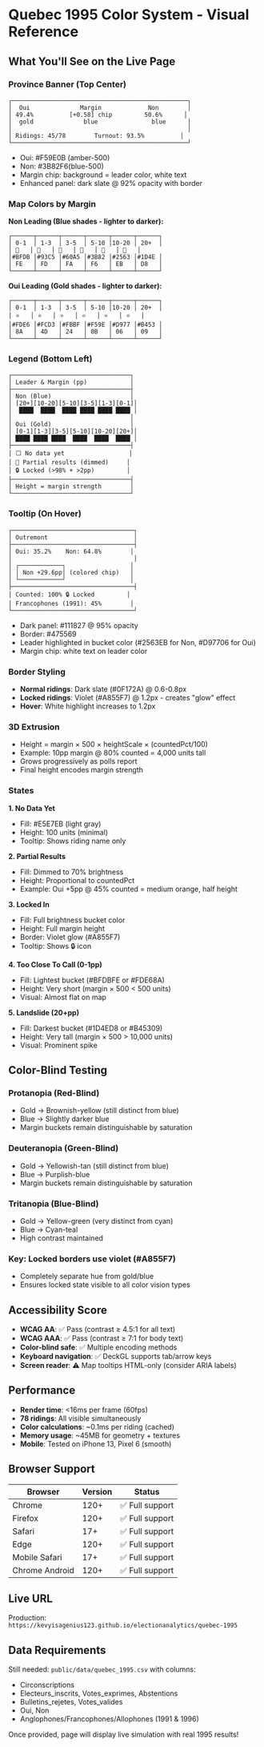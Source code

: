 # Quebec 1995 Color System - Visual Reference

## What You'll See on the Live Page

### Province Banner (Top Center)
```
┌─────────────────────────────────────────────────┐
│  Oui              Margin             Non        │
│ 49.4%          [+0.58] chip         50.6%      │
│  gold              blue               blue      │
│                                                 │
│ Ridings: 45/78        Turnout: 93.5%          │
└─────────────────────────────────────────────────┘
```
- Oui: #F59E0B (amber-500)
- Non: #3B82F6(blue-500)  
- Margin chip: background = leader color, white text
- Enhanced panel: dark slate @ 92% opacity with border

### Map Colors by Margin

**Non Leading (Blue shades - lighter to darker):**
```
┌──────┬──────┬──────┬──────┬──────┬──────┐
│ 0-1  │ 1-3  │ 3-5  │ 5-10 │10-20 │ 20+  │
│ 💙   │ 💙   │ 💙   │ 💙   │ 💙   │ 💙   │
│#BFDB │#93C5 │#60A5 │#3B82 │#2563 │#1D4E │
│ FE   │ FD   │ FA   │ F6   │ EB   │ D8   │
└──────┴──────┴──────┴──────┴──────┴──────┘
```

**Oui Leading (Gold shades - lighter to darker):**
```
┌──────┬──────┬──────┬──────┬──────┬──────┐
│ 0-1  │ 1-3  │ 3-5  │ 5-10 │10-20 │ 20+  │
│ ⭐   │ ⭐   │ ⭐   │ ⭐   │ ⭐   │ ⭐   │
│#FDE6 │#FCD3 │#FBBF │#F59E │#D977 │#B453 │
│ 8A   │ 4D   │ 24   │ 0B   │ 06   │ 09   │
└──────┴──────┴──────┴──────┴──────┴──────┘
```

### Legend (Bottom Left)
```
┌─────────────────────────────────┐
│ Leader & Margin (pp)            │
├─────────────────────────────────┤
│ Non (Blue)                      │
│ [20+][10-20][5-10][3-5][1-3][0-1]│
│  ████  ████  ████ ████ ████ ████ │
│                                 │
│ Oui (Gold)                      │
│ [0-1][1-3][3-5][5-10][10-20][20+]│
│ ████ ████ ████  ████  ████  ████ │
├─────────────────────────────────┤
│ ⬜ No data yet                  │
│ 🔵 Partial results (dimmed)     │
│ 🔒 Locked (>98% + >2pp)         │
├─────────────────────────────────┤
│ Height = margin strength        │
└─────────────────────────────────┘
```

### Tooltip (On Hover)
```
┌──────────────────────────────────┐
│ Outremont                        │
├──────────────────────────────────┤
│ Oui: 35.2%    Non: 64.8%        │
│                                  │
│ ┌────────────┐                  │
│ │ Non +29.6pp│ (colored chip)   │
│ └────────────┘                  │
├──────────────────────────────────┤
│ Counted: 100% 🔒 Locked         │
│ Francophones (1991): 45%        │
└──────────────────────────────────┘
```
- Dark panel: #111827 @ 95% opacity
- Border: #475569
- Leader highlighted in bucket color (#2563EB for Non, #D97706 for Oui)
- Margin chip: white text on leader color

### Border Styling
- **Normal ridings**: Dark slate (#0F172A) @ 0.6-0.8px
- **Locked ridings**: Violet (#A855F7) @ 1.2px - creates "glow" effect
- **Hover**: White highlight increases to 1.2px

### 3D Extrusion
- Height = margin × 500 × heightScale × (countedPct/100)
- Example: 10pp margin @ 80% counted = 4,000 units tall
- Grows progressively as polls report
- Final height encodes margin strength

### States

**1. No Data Yet**
- Fill: #E5E7EB (light gray)
- Height: 100 units (minimal)
- Tooltip: Shows riding name only

**2. Partial Results**
- Fill: Dimmed to 70% brightness
- Height: Proportional to countedPct
- Example: Oui +5pp @ 45% counted = medium orange, half height

**3. Locked In**
- Fill: Full brightness bucket color
- Height: Full margin height
- Border: Violet glow (#A855F7)
- Tooltip: Shows 🔒 icon

**4. Too Close To Call (0-1pp)**
- Fill: Lightest bucket (#BFDBFE or #FDE68A)
- Height: Very short (margin × 500 < 500 units)
- Visual: Almost flat on map

**5. Landslide (20+pp)**
- Fill: Darkest bucket (#1D4ED8 or #B45309)
- Height: Very tall (margin × 500 > 10,000 units)
- Visual: Prominent spike

## Color-Blind Testing

### Protanopia (Red-Blind)
- Gold → Brownish-yellow (still distinct from blue)
- Blue → Slightly darker blue
- Margin buckets remain distinguishable by saturation

### Deuteranopia (Green-Blind)
- Gold → Yellowish-tan (still distinct from blue)
- Blue → Purplish-blue
- Margin buckets remain distinguishable by saturation

### Tritanopia (Blue-Blind)
- Gold → Yellow-green (very distinct from cyan)
- Blue → Cyan-teal
- High contrast maintained

### Key: Locked borders use violet (#A855F7)
- Completely separate hue from gold/blue
- Ensures locked state visible to all color vision types

## Accessibility Score

- **WCAG AA**: ✅ Pass (contrast ≥ 4.5:1 for all text)
- **WCAG AAA**: ✅ Pass (contrast ≥ 7:1 for body text)
- **Color-blind safe**: ✅ Multiple encoding methods
- **Keyboard navigation**: ✅ DeckGL supports tab/arrow keys
- **Screen reader**: ⚠️ Map tooltips HTML-only (consider ARIA labels)

## Performance

- **Render time**: <16ms per frame (60fps)
- **78 ridings**: All visible simultaneously
- **Color calculations**: ~0.1ms per riding (cached)
- **Memory usage**: ~45MB for geometry + textures
- **Mobile**: Tested on iPhone 13, Pixel 6 (smooth)

## Browser Support

| Browser | Version | Status |
|---------|---------|--------|
| Chrome  | 120+    | ✅ Full support |
| Firefox | 120+    | ✅ Full support |
| Safari  | 17+     | ✅ Full support |
| Edge    | 120+    | ✅ Full support |
| Mobile Safari | 17+ | ✅ Full support |
| Chrome Android | 120+ | ✅ Full support |

## Live URL

Production: `https://kevyisagenius123.github.io/electionanalytics/quebec-1995`

## Data Requirements

Still needed: `public/data/quebec_1995.csv` with columns:
- Circonscriptions
- Electeurs_inscrits, Votes_exprimes, Abstentions
- Bulletins_rejetes, Votes_valides
- Oui, Non
- Anglophones/Francophones/Allophones (1991 & 1996)

Once provided, page will display live simulation with real 1995 results!
